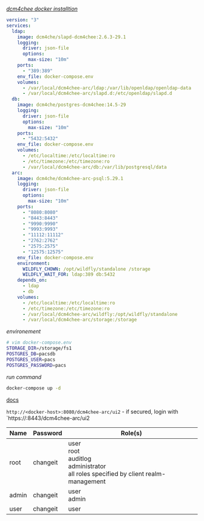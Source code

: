 
_[dcm4chee docker installtion](https://nroduit.github.io/en/getting-started/dcm4chee/)_

```yml
version: "3"
services:
  ldap:
    image: dcm4che/slapd-dcm4chee:2.6.3-29.1
    logging:
      driver: json-file
      options:
        max-size: "10m"
    ports:
      - "389:389"
    env_file: docker-compose.env
    volumes:
      - /var/local/dcm4chee-arc/ldap:/var/lib/openldap/openldap-data
      - /var/local/dcm4chee-arc/slapd.d:/etc/openldap/slapd.d
  db:
    image: dcm4che/postgres-dcm4chee:14.5-29
    logging:
      driver: json-file
      options:
        max-size: "10m"
    ports:
      - "5432:5432"
    env_file: docker-compose.env
    volumes:
      - /etc/localtime:/etc/localtime:ro
      - /etc/timezone:/etc/timezone:ro
      - /var/local/dcm4chee-arc/db:/var/lib/postgresql/data
  arc:
    image: dcm4che/dcm4chee-arc-psql:5.29.1
    logging:
      driver: json-file
      options:
        max-size: "10m"
    ports:
      - "8080:8080"
      - "8443:8443"
      - "9990:9990"
      - "9993:9993"
      - "11112:11112"
      - "2762:2762"
      - "2575:2575"
      - "12575:12575"
    env_file: docker-compose.env
    environment:
      WILDFLY_CHOWN: /opt/wildfly/standalone /storage
      WILDFLY_WAIT_FOR: ldap:389 db:5432
    depends_on:
      - ldap
      - db
    volumes:
      - /etc/localtime:/etc/localtime:ro
      - /etc/timezone:/etc/timezone:ro
      - /var/local/dcm4chee-arc/wildfly:/opt/wildfly/standalone
      - /var/local/dcm4chee-arc/storage:/storage

```

_environement_

```bash
# vim docker-compose.env
STORAGE_DIR=/storage/fs1
POSTGRES_DB=pacsdb
POSTGRES_USER=pacs
POSTGRES_PASSWORD=pacs
```

_run command_

```bash
docker-compose up -d
```

[docs](https://github.com/dcm4che/dcm4chee-arc-light/wiki)

`http://<docker-host>:8080/dcm4chee-arc/ui2` - if secured, login with `https://<docker-host>:8443/dcm4chee-arc/ui2

  Name | Password | Role(s) |
  --- | --- | --- |
  root | changeit | user <br/> root<br/> auditlog <br/> administrator <br/> all roles specified by client realm-management |
  admin | changeit | user<br/> admin |
  user | changeit | user |


